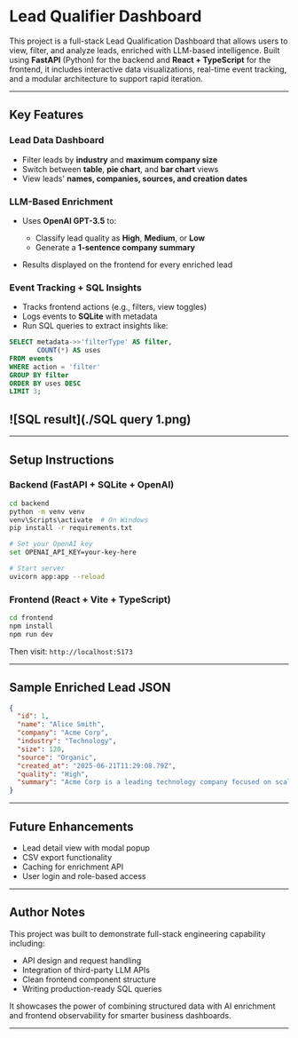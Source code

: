 # Lead Qualifier Dashboard

This project is a full-stack Lead Qualification Dashboard that allows users to view, filter, and analyze leads, enriched with LLM-based intelligence. Built using **FastAPI** (Python) for the backend and **React + TypeScript** for the frontend, it includes interactive data visualizations, real-time event tracking, and a modular architecture to support rapid iteration.

---

## Key Features

### Lead Data Dashboard

* Filter leads by **industry** and **maximum company size**
* Switch between **table**, **pie chart**, and **bar chart** views
* View leads' **names, companies, sources, and creation dates**

### LLM-Based Enrichment

* Uses **OpenAI GPT-3.5** to:

  * Classify lead quality as **High**, **Medium**, or **Low**
  * Generate a **1-sentence company summary**
* Results displayed on the frontend for every enriched lead

### Event Tracking + SQL Insights

* Tracks frontend actions (e.g., filters, view toggles)
* Logs events to **SQLite** with metadata
* Run SQL queries to extract insights like:

```sql
SELECT metadata->>'filterType' AS filter,
       COUNT(*) AS uses
FROM events
WHERE action = 'filter'
GROUP BY filter
ORDER BY uses DESC
LIMIT 3;
```
![SQL result](./SQL query 1.png) 
---

---

## Setup Instructions

### Backend (FastAPI + SQLite + OpenAI)

```bash
cd backend
python -m venv venv
venv\Scripts\activate  # On Windows
pip install -r requirements.txt

# Set your OpenAI key
set OPENAI_API_KEY=your-key-here

# Start server
uvicorn app:app --reload
```

### Frontend (React + Vite + TypeScript)

```bash
cd frontend
npm install
npm run dev
```

Then visit: `http://localhost:5173`

---

## Sample Enriched Lead JSON

```json
{
  "id": 1,
  "name": "Alice Smith",
  "company": "Acme Corp",
  "industry": "Technology",
  "size": 120,
  "source": "Organic",
  "created_at": "2025-06-21T11:29:08.79Z",
  "quality": "High",
  "summary": "Acme Corp is a leading technology company focused on scalable cloud solutions."
}
```

---

## Future Enhancements

* Lead detail view with modal popup
* CSV export functionality
* Caching for enrichment API
* User login and role-based access

---

## Author Notes

This project was built to demonstrate full-stack engineering capability including:

* API design and request handling
* Integration of third-party LLM APIs
* Clean frontend component structure
* Writing production-ready SQL queries

It showcases the power of combining structured data with AI enrichment and frontend observability for smarter business dashboards.

---
